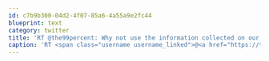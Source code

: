 ```yaml
---
id: c7b9b300-04d2-4f07-85a6-4a55a9e2fc44
blueprint: text
category: twitter
title: 'RT @the99percent: Why not use the information collected on our buying habits to help us get rid of stuff? http://cot.ag/gq1lDg'
caption: 'RT <span class="username username_linked">@<a href="https://twitter.com/the99percent" title="Behance&#039;s 99U">the99percent</a></span>: Why not use the information collected on our buying habits to help us get rid of stuff? http://cot.ag/gq1lDg'
---
```

